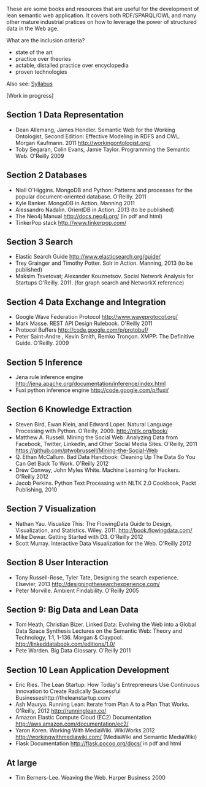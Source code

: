 These are some books and resources that are useful for the development of lean semantic web application. It covers both RDF/SPARQL/OWL and many other mature industrial pratices on how to leverage the power of structured data in the Web age.

What are the inclusion criteria?
* state of the art
* practice over theories
* actable, distalled practice over encyclopedia
* proven technologies

Also see: [Syllabus](/Syllabus.md/)

[Work in progress]

## Section 1 Data Representation

* Dean Allemang, James Hendler. Semantic Web for the Working Ontologist, Second Edition: Effective Modeling in RDFS and OWL. Morgan Kaufmann. 2011  http://workingontologist.org/
* Toby Segaran, Colin Evans, Jamie Taylor. Programming the Semantic Web. O'Reilly 2009

## Section 2 Databases

* Niall O'Higgins. MongoDB and Python: Patterns and processes for the popular document-oriented database. O'Reilly. 2011
* Kyle Banker. MongoDB in Action. Manning 2011
* Alessandro Nadalin. OrientDB in Action. 2013 (to be published)
* The Neo4j Manual http://docs.neo4j.org/ (in pdf and html)
* TinkerPop stack http://www.tinkerpop.com/

## Section 3 Search

* Elastic Search Guide http://www.elasticsearch.org/guide/
* Trey Grainger and Timothy Potter. Solr in Action. Manning, 2013 (to be published)
* Maksim Tsvetovat; Alexander Kouznetsov. Social Network Analysis for Startups O'Reilly. 2011. (for graph search and NetworkX reference)

## Section 4 Data Exchange and Integration

* Google Wave Federation Protocol http://www.waveprotocol.org/
* Mark Masse. REST API Design Rulebook. O'Reilly  2011
* Protocol Buffers http://code.google.com/p/protobuf/
* Peter Saint-Andre , Kevin Smith, Remko Tronçon. XMPP: The Definitive Guide. O'Reilly. 2009

## Section 5 Inference

* Jena rule inference engine http://jena.apache.org/documentation/inference/index.html
* Fuxi python inference engine http://code.google.com/p/fuxi/

## Section 6 Knowledge Extraction

* Steven Bird, Ewan Klein, and Edward Loper. Natural Language Processing with Python. O'Reilly, 2009. http://nltk.org/book/
* Matthew A. Russell. Mining the Social Web: Analyzing Data from Facebook, Twitter, LinkedIn, and Other Social Media Sites. O'Reilly, 2011 https://github.com/ptwobrussell/Mining-the-Social-Web
* Q. Ethan McCallum. Bad Data Handbook: Cleaning Up The Data So You Can Get Back To Work. O'Reilly  2012
* Drew Conway, John Myles White. Machine Learning for Hackers.  O'Reilly  2012
* Jacob Perkins. Python Text Processing with NLTK 2.0 Cookbook, Packt Publishing, 2010

## Section 7 Visualization

* Nathan Yau. Visualize This: The FlowingData Guide to Design, Visualization, and Statistics. Wiley. 2011. http://book.flowingdata.com/
* Mike Dewar. Getting Started with D3.  O'Reilly 2012
* Scott Murray. Interactive Data Visualization for the Web. O'Reilly 2012

## Section 8 User Interaction

* Tony Russell-Rose, Tyler Tate, Designing the search experience. Elsevier, 2013 http://designingthesearchexperience.com/
*  Peter Morville. Ambient Findability. O'Reilly 2005

## Section 9: Big Data and Lean Data

* Tom Heath, Christian Bizer. Linked Data: Evolving the Web into a Global Data Space Synthesis Lectures on the Semantic Web: Theory and Technology, 1:1, 1-136. Morgan & Claypool. http://linkeddatabook.com/editions/1.0/
* Pete Warden. Big Data Glossary. O'Reilly 2011

## Section 10 Lean Application Development 

* Eric Ries. The Lean Startup: How Today's Entrepreneurs Use Continuous Innovation to Create Radically Successful Businesseshttp://theleanstartup.com/
* Ash Maurya. Running Lean: Iterate from Plan A to a Plan That Works. O'Reilly, 2012 http://runninglean.co/
* Amazon Elastic Compute Cloud (EC2) Documentation http://aws.amazon.com/documentation/ec2/
* Yaron Koren. Working With MediaWiki. WikiWorks 2012 http://workingwithmediawiki.com/ (MediaWiki and Semantic MediaWiki)
* Flask Documentation http://flask.pocoo.org/docs/ in pdf and html

## At large

* Tim Berners-Lee. Weaving the Web. Harper Business 2000
